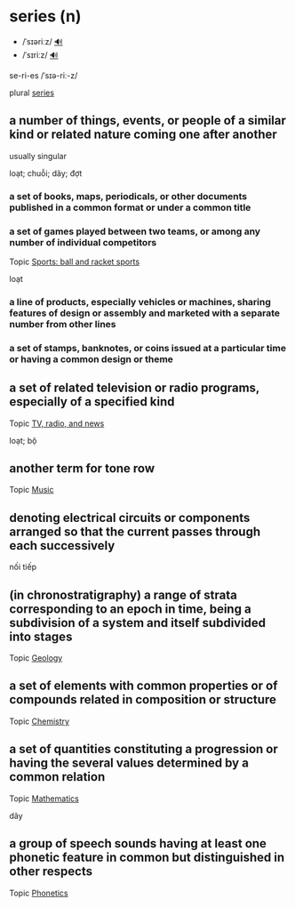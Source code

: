 # series (n)

- /ˈsɪəriːz/ [🔊](https://www.oxfordlearnersdictionaries.com/media/english/uk_pron/s/ser/serie/series__gb_3.mp3)
- /ˈsɪriːz/ [🔊](https://www.oxfordlearnersdictionaries.com/media/english/us_pron/s/ser/serie/series__us_2.mp3)

se-ri-es /ˈsɪə-riː-z/

plural [series]()

## a number of things, events, or people of a similar kind or related nature coming one after another

usually singular

loạt; chuỗi; dãy; đợt

### a set of books, maps, periodicals, or other documents published in a common format or under a common title

### a set of games played between two teams, or among any number of individual competitors

Topic [Sports: ball and racket sports](../topics/sports-ball-and-racket-sports.md#sports-ball--racket-sports)

loạt

### a line of products, especially vehicles or machines, sharing features of design or assembly and marketed with a separate number from other lines

### a set of stamps, banknotes, or coins issued at a particular time or having a common design or theme

## a set of related television or radio programs, especially of a specified kind

Topic [TV, radio, and news]()

loạt; bộ

## another term for tone row

Topic [Music](../topics/music.md#music)

## denoting electrical circuits or components arranged so that the current passes through each successively

nối tiếp

## (in chronostratigraphy) a range of strata corresponding to an epoch in time, being a subdivision of a system and itself subdivided into stages

Topic [Geology](../topics/geology.md#geology)

## a set of elements with common properties or of compounds related in composition or structure

Topic [Chemistry](../topics/chemistry.md#chemistry)

## a set of quantities constituting a progression or having the several values determined by a common relation

Topic [Mathematics](../topics/mathematics.md#mathematics)

dãy

## a group of speech sounds having at least one phonetic feature in common but distinguished in other respects

Topic [Phonetics](../topics/phonetics.md#phonetics)